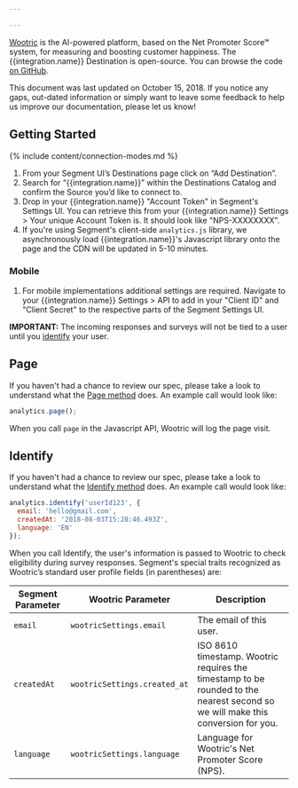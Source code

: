```yaml
---

---
```


[Wootric](https://www.wootric.com/?utm_source=segmentio&utm_medium=docs&utm_campaign=partners) is the AI-powered platform, based on the Net Promoter Score℠ system, for measuring and boosting customer happiness. The {{integration.name}} Destination is open-source. You can browse the code [on GitHub](https://github.com/segment-integrations/analytics.js-integration-wootric).

This document was last updated on October 15, 2018. If you notice any gaps, out-dated information or simply want to leave some feedback to help us improve our documentation, please let us know!


## Getting Started

{% include content/connection-modes.md %}

1. From your Segment UI’s Destinations page click on “Add Destination”.
2. Search for “{{integration.name}}” within the Destinations Catalog and confirm the Source you’d like to connect to.
3. Drop in your {{integration.name}} "Account Token" in Segment's Settings UI. You can retrieve this from your {{integration.name}} Settings > Your unique Account Token is. It should look like "NPS-XXXXXXXX".
4. If you're using Segment's client-side `analytics.js` library, we asynchronously load {{integration.name}}'s Javascript library onto the page and the CDN will be updated in 5-10 minutes.

### Mobile

1. For mobile implementations additional settings are required. Navigate to your {{integration.name}} Settings > API to add in your "Client ID" and "Client Secret" to the respective parts of the Segment Settings UI.

**IMPORTANT:**  The incoming responses and surveys will not be tied to a user until you [identify](https://segment.com/docs/destinations/wootric/#identify) your user.

## Page

If you haven't had a chance to review our spec, please take a look to understand what the [Page method](https://segment.com/docs/spec/page/) does. An example call would look like:

```javascript
analytics.page();
```

When you call `page` in the Javascript API, Wootric will log the page visit.


## Identify

If you haven't had a chance to review our spec, please take a look to understand what the [Identify method](https://segment.com/docs/spec/identify/) does. An example call would look like:

```javascript
analytics.identify('userId123', {
  email: 'hello@gmail.com',
  createdAt: '2018-08-03T15:28:46.493Z',
  language: 'EN'
});
```

When you call Identify, the user's information is passed to Wootric to check eligibility during survey responses. Segment's special traits recognized as Wootric’s standard user profile fields (in parentheses) are:

| Segment Parameter  | Wootric Parameter                   | Description                          |
| ------------------ | ------------------------------------ | ------------------------------------ |
| `email`            | `wootricSettings.email`           | The email of this user.           |
| `createdAt`        | `wootricSettings.created_at` | ISO 8610 timestamp. Wootric requires the timestamp to be rounded to the nearest second so we will make this conversion for you. |
| `language`         | `wootricSettings.language`              | Language for Wootric's Net Promoter Score (NPS). |
